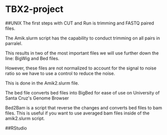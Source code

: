 # TBX2-project

##UNIX
The first steps with CUT and Run is trimming and FASTQ paired files.

The Amik.slurm script has the capability to conduct trimming on all pairs in parralel.

This results in two of the most important files we will use further down the line: BigWig and Bed files.

However, these files are not normalized to account for the signal to noise ratio so we have to use a control to reduce the noise.

This is done in the Amik2.slurm file.

The bed file converts bed files into BigBed for ease of use on University of Santa Cruz's Genome Browser

Bed2Bam is a script that reverse the changes and converts bed files to bam files. This is useful if you want to use averaged bam files inside of the amik2.slurm script.

##RStudio


